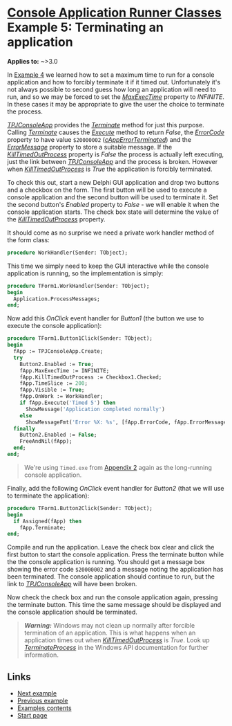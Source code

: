 # [Console Application Runner Classes](../../index.md) Example 5: Terminating an application

**Applies to:** ~>3.0

In [Example 4](./Example4.md) we learned how to set a maximum time to run for a console application and how to forcibly terminate it if it timed out. Unfortunately it's not always possible to second guess how long an application will need to run, and so we may be forced to set the [_MaxExecTime_](../API/TPJCustomConsoleApp-MaxExecTime.md) property to _INFINITE_. In these cases it may be appropriate to give the user the choice to terminate the process.

[_TPJConsoleApp_](../API/TPJConsoleApp.md) provides the [_Terminate_](../API/TPJCustomConsoleApp-Terminate.md) method for just this purpose. Calling [_Terminate_](../API/TPJCustomConsoleApp-Terminate.md) causes the [_Execute_](../API/TPJCustomConsoleApp-Execute.md) method to return _False_, the [_ErrorCode_](../API/TPJCustomConsoleApp-ErrorCode.md) property to have value `$20000002` ([_cAppErrorTerminated_](../API/Constants.md#capperrorterminated)) and the [_ErrorMessage_](../API/TPJCustomConsoleApp-ErrorMessage.md) property to store a suitable message. If the [_KillTimedOutProcess_](../API/TPJCustomConsoleApp-KillTimedOutProcess.md) property is _False_ the process is actually left executing, just the link between [_TPJConsoleApp_](../API/TPJConsoleApp.md) and the process is broken. However when [_KillTimedOutProcess_](../API/TPJCustomConsoleApp-KillTimedOutProcess.md) is _True_ the application is forcibly terminated.

To check this out, start a new Delphi GUI application and drop two buttons and a checkbox on the form. The first button will be used to execute a console application and the second button will be used to terminate it. Set the second button's _Enabled_ property to _False_ - we will enable it when the console application starts. The check box state will determine the value of the [_KillTimedOutProcess_](../API/TPJCustomConsoleApp-KillTimedOutProcess.md) property.

It should come as no surprise we need a private work handler method of the form class:

```pascal
procedure WorkHandler(Sender: TObject);
```

This time we simply need to keep the GUI interactive while the console application is running, so the implementation is simply:

```pascal
procedure TForm1.WorkHandler(Sender: TObject);
begin
  Application.ProcessMessages;
end;
```

Now add this _OnClick_ event handler for _Button1_ (the button we use to execute the console application):

```pascal
procedure TForm1.Button1Click(Sender: TObject);
begin
  fApp := TPJConsoleApp.Create;
  try
    Button2.Enabled := True;
    fApp.MaxExecTime := INFINITE;
    fApp.KillTimedOutProcess := Checkbox1.Checked;
    fApp.TimeSlice := 200;
    fApp.Visible := True;
    fApp.OnWork := WorkHandler;
    if fApp.Execute('Timed 5') then
      ShowMessage('Application completed normally')
    else
      ShowMessageFmt('Error %X: %s', [fApp.ErrorCode, fApp.ErrorMessage]);
  finally
    Button2.Enabled := False;
    FreeAndNil(fApp);
  end;
end;
```

> We're using `Timed.exe` from [Appendix 2](../Appendices/Appendix2.md) again as the long-running console application.

Finally, add the following _OnClick_ event handler for _Button2_ (that we will use to terminate the application):

```pascal
procedure TForm1.Button2Click(Sender: TObject);
begin
  if Assigned(fApp) then
    fApp.Terminate;
end;
```

Compile and run the application. Leave the check box clear and click the first button to start the console application. Press the terminate button while the the console application is running. You should get a message box showing the error code `$20000002` and a message noting the application has been terminated. The console application should continue to run, but the link to [_TPJConsoleApp_](../API/TPJConsoleApp.md) will have been broken.

Now check the check box and run the console application again, pressing the terminate button. This time the same message should be displayed and the console application should be terminated.

> ***Warning:*** Windows may not clean up normally after forcible termination of an application. This is what happens when an application times out when [_KillTimedOutProcess_](../API/TPJCustomConsoleApp-KillTimedOutProcess.md) is _True_. Look up [_TerminateProcess_](https://learn.microsoft.com/en-gb/windows/win32/api/processthreadsapi/nf-processthreadsapi-terminateprocess) in the Windows API documentation for further information.

## Links

* [Next example](./Example6.md)
* [Previous example](./Example4.md)
* [Examples contents](../Examples.md)
* [Start page](../../index.md)
